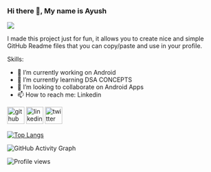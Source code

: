 ### Hi there 👋, My name is Ayush 
![](https://cdn.discordapp.com/attachments/967699878945882132/1037072382805950587/unknown.png)

I made this project just for fun, it allows you to create nice and simple GitHub Readme files that you can copy/paste and use in your profile.

Skills: 

- 🔭 I’m currently working on Android 
- 🌱 I’m currently learning DSA CONCEPTS 
- 👯 I’m looking to collaborate on Android Apps 
- 📫 How to reach me: Linkedin 


[<img src='https://cdn.jsdelivr.net/npm/simple-icons@3.0.1/icons/github.svg' alt='github' height='40'>](https://github.com/ayushak1)  [<img src='https://cdn.jsdelivr.net/npm/simple-icons@3.0.1/icons/linkedin.svg' alt='linkedin' height='40'>](https://www.linkedin.com/in/https://www.linkedin.com/in/ayu5hkarn//)  [<img src='https://cdn.jsdelivr.net/npm/simple-icons@3.0.1/icons/twitter.svg' alt='twitter' height='40'>](https://twitter.com/https://twitter.com/Ayu5hkarn)  

[![Top Langs](https://github-readme-stats.vercel.app/api/top-langs/?username=ayushak1)](https://github.com/anuraghazra/github-readme-stats)



![GitHub Activity Graph](https://activity-graph.herokuapp.com/graph?username=ayushak1)  

![Profile views](https://gpvc.arturio.dev/ayushak1)  
